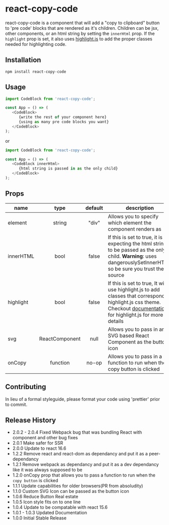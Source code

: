 # react-copy-code

react-copy-code is a component that will add a "copy to clipboard" button to 'pre code' blocks that are rendered as it's children. Children can be jsx, other components, or an html string by setting the `innerHtml` prop. If the `highlight` prop is set, it also uses [highlight.js](https://highlightjs.org/) to add the proper classes needed for highlighting code.

## Installation

`npm install react-copy-code`

## Usage

```javascript
import CodeBlock from 'react-copy-code';

const App = () => (
   <CodeBlock>
      {write the rest of your component here}
      {using as many pre code blocks you want}
   </CodeBlock>
);
```

or

```javascript
import CodeBlock from 'react-copy-code';

const App = () => (
   <CodeBlock innerHtml>
      {html string is passed in as the only child}
   </CodeBlock>
);
```

## Props

| name      |      type      | default | description                                                                                                                                                                                     |
| --------- | :------------: | :-----: | ----------------------------------------------------------------------------------------------------------------------------------------------------------------------------------------------- |
| element   |     string     |  "div"  | Allows you to specify which element the component renders as                                                                                                                                    |
| innerHTML |      bool      |  false  | If this is set to true, it is expecting the html string to be passed as the only child. **Warning**: uses dangerouslySetInnerHTML so be sure you trust the source                               |
| highlight |      bool      |  false  | If this is set to true, It will use highlight.js to add classes that correspond to highlight.js css theme. Checkout [documentation](https://highlightjs.org/) for highlight.js for more details |
| svg       | ReactComponent |  null   | Allows you to pass in any SVG based React Component as the button icon                                                                                                                          |
| onCopy    |    function    |  no-op  | Allows you to pass in a function to run when the copy button is clicked                                                                                                                         |

## Contributing

In lieu of a formal styleguide, please format your code using 'prettier' prior to commit.

## Release History

- 2.0.2 - 2.0.4 Fixed Webpack bug that was bundling React with component and other bug fixes
- 2.0.1 Make safer for SSR
- 2.0.0 Update to react 16.6
- 1.2.2 Remove react and react-dom as dependancy and put it as a peer-dependancy
- 1.2.1 Remove webpack as dependancy and put it as a dev dependancy like it was always supposed to be
- 1.2.0 onCopy prop that allows you to pass a function to run when the `copy button` is clicked
- 1.1.1 Update capabilities for older browsers(PR from absoludity)
- 1.1.0 Custom SVG Icon can be passed as the button icon
- 1.0.6 Reduce Button Real estate
- 1.0.5 Icon style fits on to one line
- 1.0.4 Update to be compatable with react 15.6
- 1.0.1 - 1.0.3 Updated Documentation
- 1.0.0 Initial Stable Release
